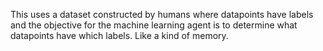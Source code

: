 This uses a dataset constructed by humans where datapoints have labels and the objective for the machine learning agent is to determine what datapoints have which labels. Like a kind of memory.